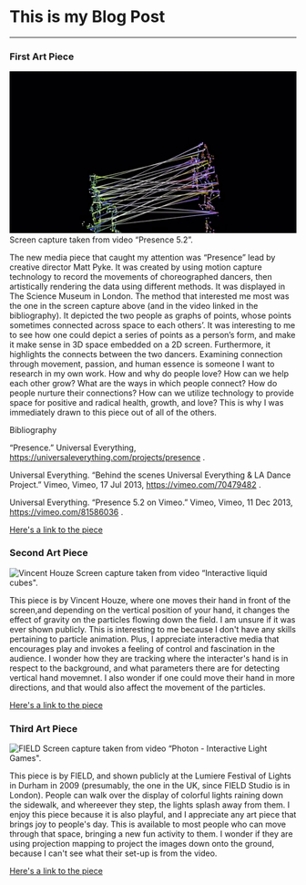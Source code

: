 # This is my Blog Post
------

### First Art Piece
![Matt Pyke](images/Picture1.png?raw=true "Matt Pyke")
Screen capture taken from video “Presence 5.2”.

The new media piece that caught my attention was “Presence” lead by creative director Matt Pyke. It was created by using motion capture technology to record the movements of choreographed dancers, then artistically rendering the data using different methods. It was displayed in The Science Museum in London. The method that interested me most was the one in the screen capture above (and in the video linked in the bibliography). It depicted the two people as graphs of points, whose points sometimes connected across space to each others’. It was interesting to me to see how one could depict a series of points as a person’s form, and make it make sense in 3D space embedded on a 2D screen. Furthermore, it highlights the connects between the two dancers. Examining connection through movement, passion, and human essence is someone I want to research in my own work. How and why do people love? How can we help each other grow? What are the ways in which people connect? How do people nurture their connections? How can we utilize technology to provide space for positive and radical health, growth, and love? This is why I was immediately drawn to this piece out of all of the others. 

Bibliography

“Presence.” Universal Everything, https://universaleverything.com/projects/presence . 

Universal Everything. “Behind the scenes Universal Everything & LA Dance Project.” Vimeo, Vimeo, 17 Jul 2013, https://vimeo.com/70479482 .

Universal Everything. “Presence 5.2 on Vimeo.” Vimeo, Vimeo, 11 Dec 2013, https://vimeo.com/81586036 . 


[Here's a link to the piece](https://vimeo.com/81586036)

### Second Art Piece

![Vincent Houze](images/Picture2?raw=true "Vincent Houze")
Screen capture taken from video “Interactive liquid cubes".

This piece is by Vincent Houze, where one moves their hand in front of the screen,and depending on the vertical position of your hand, it changes the effect of gravity on the particles flowing down the field. I am unsure if it was ever shown publicly. This is interesting to me because I don't have any skills pertaining to particle animation. Plus, I appreciate interactive media that encourages play and invokes a feeling of control and fascination in the audience. I wonder how they are tracking where the interacter's hand is in respect to the background, and what parameters there are for detecting vertical hand movemnet. I also wonder if one could move their hand in more directions, and that would also affect the movement of the particles.

[Here's a link to the piece](https://vimeo.com/135014696)

### Third Art Piece

![FIELD](images/Picture3?raw=true "FIELD")
Screen capture taken from video “Photon - Interactive Light Games".

This piece is by FIELD, and shown publicly at the Lumiere Festival of Lights in Durham in 2009 (presumably, the one in the UK, since FIELD Studio is in London). People can walk over the display of colorful lights raining down the sidewalk, and whereever they step, the lights splash away from them. I enjoy this piece because it is also playful, and I appreciate any art piece that brings joy to people's day. This is available to most people who can move through that space, bringing a new fun activity to them. I wonder if they are using projection mapping to project the images down onto the ground, because I can't see what their set-up is from the video.

[Here's a link to the piece](https://vimeo.com/10099687)
